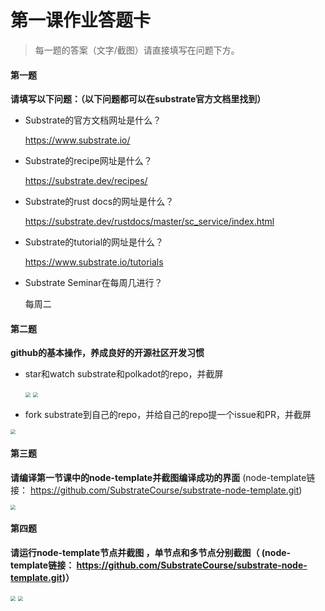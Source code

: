 # 第一课作业答题卡

> 每一题的答案（文字/截图）请直接填写在问题下方。

#### 第一题

**请填写以下问题：（以下问题都可以在substrate官方文档里找到）**

- Substrate的官方文档网址是什么？

  https://www.substrate.io/

- Substrate的recipe网址是什么？

  https://substrate.dev/recipes/

- Substrate的rust docs的网址是什么？

  https://substrate.dev/rustdocs/master/sc_service/index.html

- Substrate的tutorial的网址是什么？

  https://www.substrate.io/tutorials

- Substrate Seminar在每周几进行？

  每周二



#### 第二题

**github的基本操作，养成良好的开源社区开发习惯**

- star和watch substrate和polkadot的repo，并截屏

  <img src="/Users/mac/Desktop/1591102953732.jpg" style="zoom:50%;" />

  <img src="/Users/mac/Desktop/1591103004734.jpg" style="zoom:50%;" />

- fork substrate到自己的repo，并给自己的repo提一个issue和PR，并截屏

<img src="/Users/mac/Desktop/1591108373558.jpg" style="zoom:50%;" />



#### 第三题

**请编译第一节课中的node-template并截图编译成功的界面** (node-template链接： https://github.com/SubstrateCourse/substrate-node-template.git)

<img src="/Users/mac/Desktop/1591103747268.jpg" style="zoom:50%;" />

#### 第四题

**请运行node-template节点并截图 ，单节点和多节点分别截图（ (node-template链接： https://github.com/SubstrateCourse/substrate-node-template.git)）**

<img src="/Users/mac/Desktop/1591105973198.jpg" style="zoom:50%;" />

<img src="/Users/mac/Desktop/1591108177333.jpg" style="zoom:50%;" />
